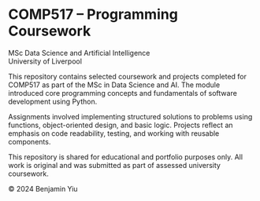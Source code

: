 # COMP517 – Programming Coursework  
MSc Data Science and Artificial Intelligence  
University of Liverpool

This repository contains selected coursework and projects completed for COMP517 as part of the MSc in Data Science and AI. The module introduced core programming concepts and fundamentals of software development using Python.

Assignments involved implementing structured solutions to problems using functions, object-oriented design, and basic logic. Projects reflect an emphasis on code readability, testing, and working with reusable components.

This repository is shared for educational and portfolio purposes only. All work is original and was submitted as part of assessed university coursework.

© 2024 Benjamin Yiu
